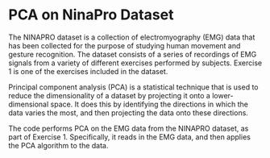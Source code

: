 # PCA on NinaPro Dataset

The NINAPRO dataset is a collection of electromyography (EMG) data that has been collected for the purpose of studying human movement and gesture recognition. The dataset consists of a series of recordings of EMG signals from a variety of different exercises performed by subjects. Exercise 1 is one of the exercises included in the dataset.

Principal component analysis (PCA) is a statistical technique that is used to reduce the dimensionality of a dataset by projecting it onto a lower-dimensional space. It does this by identifying the directions in which the data varies the most, and then projecting the data onto these directions.

The code performs PCA on the EMG data from the NINAPRO dataset, as part of Exercise 1. Specifically, it reads in the EMG data, and then applies the PCA algorithm to the data.

